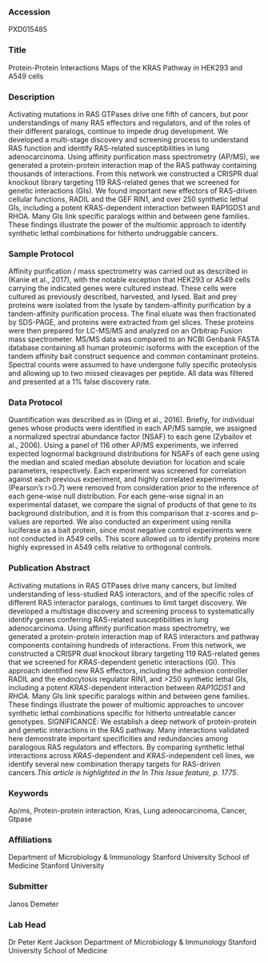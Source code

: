 ### Accession
PXD015485

### Title
Protein-Protein Interactions Maps of the KRAS Pathway in HEK293 and A549 cells

### Description
Activating mutations in RAS GTPases drive one fifth of cancers, but poor understandings of many RAS effectors and regulators, and of the roles of their different paralogs, continue to impede drug development. We developed a multi-stage discovery and screening process to understand RAS function and identify RAS-related susceptibilities in lung adenocarcinoma. Using affinity purification mass spectrometry (AP/MS), we generated a protein-protein interaction map of the RAS pathway containing thousands of interactions. From this network we constructed a CRISPR dual knockout library targeting 119 RAS-related genes that we screened for genetic interactions (GIs). We found important new effectors of RAS-driven cellular functions, RADIL and the GEF RIN1, and over 250 synthetic lethal GIs, including a potent KRAS-dependent interaction between RAP1GDS1 and RHOA. Many GIs link specific paralogs within and between gene families. These findings illustrate the power of the multiomic approach to identify synthetic lethal combinations for hitherto undruggable cancers.

### Sample Protocol
Affinity purification / mass spectrometry was carried out as described in (Kanie et al., 2017), with the notable exception that HEK293 or A549 cells carrying the indicated genes were cultured instead. These cells were cultured as previously described, harvested, and lysed. Bait and prey proteins were isolated from the lysate by tandem-affinity purification by a tandem-affinity purification process. The final eluate was then fractionated by SDS-PAGE, and proteins were extracted from gel slices. These proteins were then prepared for LC-MS/MS and analyzed on an Orbitrap Fusion mass spectrometer. MS/MS data was compared to an NCBI Genbank FASTA database containing all human proteomic isoforms with the exception of the tandem affinity bait construct sequence and common contaminant proteins. Spectral counts were assumed to have undergone fully specific proteolysis and allowing up to two missed cleavages per peptide. All data was filtered and presented at a 1% false discovery rate.

### Data Protocol
Quantification was described as in (Ding et al., 2016). Briefly, for individual genes whose products were identified in each AP/MS sample, we assigned a normalized spectral abundance factor (NSAF) to each gene (Zybailov et al., 2006). Using a panel of 116 other AP/MS experiments, we inferred expected lognormal background distributions for NSAFs of each gene using the median and scaled median absolute deviation for location and scale parameters, respectively. Each experiment was screened for correlation against each previous experiment, and highly correlated experiments (Pearson’s r>0.7) were removed from consideration prior to the inference of each gene-wise null distribution. For each gene-wise signal in an experimental dataset, we compare the signal of products of that gene to its background distribution, and it is from this comparison that z-scores and p-values are reported. We also conducted an experiment using renilla luciferase as a bait protein, since most negative control experiments were not conducted in A549 cells. This score allowed us to identify proteins more highly expressed in A549 cells relative to orthogonal controls.

### Publication Abstract
Activating mutations in RAS GTPases drive many cancers, but limited understanding of less-studied RAS interactors, and of the specific roles of different RAS interactor paralogs, continues to limit target discovery. We developed a multistage discovery and screening process to systematically identify genes conferring RAS-related susceptibilities in lung adenocarcinoma. Using affinity purification mass spectrometry, we generated a protein-protein interaction map of RAS interactors and pathway components containing hundreds of interactions. From this network, we constructed a CRISPR dual knockout library targeting 119 RAS-related genes that we screened for <i>KRAS</i>-dependent genetic interactions (GI). This approach identified new RAS effectors, including the adhesion controller RADIL and the endocytosis regulator RIN1, and &gt;250 synthetic lethal GIs, including a potent <i>KRAS</i>-dependent interaction between <i>RAP1GDS1</i> and <i>RHOA.</i> Many GIs link specific paralogs within and between gene families. These findings illustrate the power of multiomic approaches to uncover synthetic lethal combinations specific for hitherto untreatable cancer genotypes. SIGNIFICANCE: We establish a deep network of protein-protein and genetic interactions in the RAS pathway. Many interactions validated here demonstrate important specificities and redundancies among paralogous RAS regulators and effectors. By comparing synthetic lethal interactions across <i>KRAS</i>-dependent and <i>KRAS</i>-independent cell lines, we identify several new combination therapy targets for RAS-driven cancers.<i>This article is highlighted in the In This Issue feature, p. 1775</i>.

### Keywords
Ap/ms, Protein-protein interaction, Kras, Lung adenocarcinoma, Cancer, Gtpase

### Affiliations
Department of Microbiology & Immunology Stanford University School of Medicine
Stanford University

### Submitter
Janos Demeter

### Lab Head
Dr Peter Kent Jackson
Department of Microbiology & Immunology Stanford University School of Medicine


